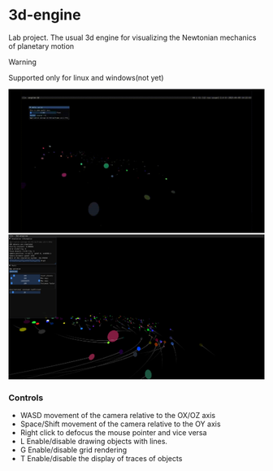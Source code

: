 # 3d-engine
Lab project. The usual 3d engine for visualizing the Newtonian mechanics of planetary motion

> [!WARNING]
Supported only for linux and windows(not yet)

![Simple planetary simulation](https://github.com/svec1/engine-3d/blob/main/dev/planets_system.gif)
![](https://github.com/svec1/engine-3d/blob/main/dev/simulate_screen.png)

### Controls
  - WASD  movement of the camera relative to the OX/OZ axis
  - Space/Shift movement of the camera relative to the OY axis
  - Right click to defocus the mouse pointer and vice versa
  - L Enable/disable drawing objects with lines.
  - G Enable/disable grid rendering
  - T Enable/disable the display of traces of objects
